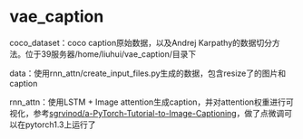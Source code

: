# vae_caption

coco_dataset：coco caption原始数据，以及Andrej Karpathy的数据切分方法。位于39服务器/home/liuhui/vae_caption/目录下

data：使用rnn_attn/create_input_files.py生成的数据，包含resize了的图片和caption

rnn_attn：使用LSTM + Image attention生成caption，并对attention权重进行可视化，参考[sgrvinod/a-PyTorch-Tutorial-to-Image-Captioning](https://github.com/sgrvinod/a-PyTorch-Tutorial-to-Image-Captioning#implementation)，做了点微调可以在pytorch1.3上运行了
